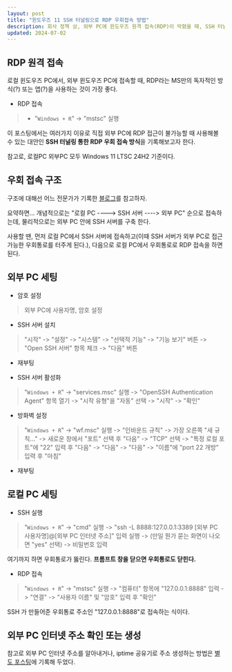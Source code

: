 ```yaml
---
layout: post
title: "윈도우즈 11 SSH 터널링으로 RDP 우회접속 방법"
description: 회사 정책 상, 외부 PC에 윈도우즈 원격 접속(RDP)이 막혔을 때, SSH 터널링으로 우회하여 접속하는 방법 기록
updated: 2024-07-02
---
```


## RDP 원격 접속

로컬 윈도우즈 PC에서, 외부 윈도우즈 PC에 접속할 때, RDP라는 MS만의 독자적인 방식(?) 또는 앱(?)을 사용하는 것이 가장 좋다.

- RDP 접속
> - "`Windows + R`" -> "mstsc" 실행

이 포스팅에서는 여러가지 이유로 직접 외부 PC에 RDP 접근이 불가능할 때 사용해볼 수 있는 대안인 **SSH 터널링 통한 RDP 우회 접속 방식**을 기록해보고자 한다.

참고로, 로컬PC 외부PC 모두 Windows 11 LTSC 24H2 기준이다.

## 우회 접속 구조

구조에 대해선 어느 전문가가 기록한 [블로그](https://omoknooni.tistory.com/m/73)를 참고하자.

요약하면... 개념적으로는 "로컬 PC ----> SSH 서버 ----> 외부 PC" 순으로 접속하는데, 물리적으로는 외부 PC 안에 SSH 서버를 구축 한다.

사용할 땐, 먼저 로컬 PC에서 SSH 서버에 접속하고(이때 SSH 서버가 외부 PC로 접근가능한 우회통로를 터주게 된다.), 다음으로 로컬 PC에서 우회통로로 RDP 접속을 하면 된다.

## 외부 PC 세팅

- 암호 설정
> 외부 PC에 사용자명, 암호 설정

- SSH 서버 설치
> "시작" -> "설정" -> "시스템" -> "선택적 기능" -> "기능 보기" 버튼 -> "Open SSH 서버" 항목 체크 -> "다음" 버튼

- 재부팅

- SSH 서버 활성화
> "`Windows + R`" -> "services.msc" 실행 -> "OpenSSH Authentication Agent" 항목 열기 -> "시작 유형"을 "자동" 선택 -> "시작" -> "확인"

- 방화벽 설정
> "`Windows + R`" -> "wf.msc" 실행 -> "인바운드 규칙" -> 가장 오른쪽 "새 규칙..." -> 새로운 창에서 "포트" 선택 후 "다음" -> "TCP" 선택 -> "특정 로컬 포트"에 "22" 입력 후 "다음" -> "다음" -> "다음" -> "이름"에 "port 22 개방" 입력 후 "마침"

- 재부팅

## 로컬 PC 세팅

- SSH 실행
> "`Windows + R`" -> "cmd" 실행 -> "ssh -L 8888:127.0.0.1:3389 [외부 PC 사용자명]@[외부 PC 인터넷 주소]" 입력 실행 -> (만일 뭔가 묻는 화면이 나오면 "yes" 선택) -> 비밀번호 입력

여기까지 하면 우회통로가 뚫린다. **프롬프트 창을 닫으면 우회통로도 닫힌다.**

- RDP 접속
> "`Windows + R`" -> "mstsc" 실행 -> "컴퓨터" 항목에 "127.0.0.1:8888" 입력 -> "연결" -> "사용자 이름" 및 "암호" 입력 후 "확인"

SSH 가 만들어준 우회통로 주소인 "127.0.0.1:8888"로 접속하는 식이다.

## 외부 PC 인터넷 주소 확인 또는 생성

참고로 외부 PC 인터넷 주소를 알아내거나, iptime 공유기로 주소 생성하는 방법은 [별도 포스팅](#)에 기록해 두었다.